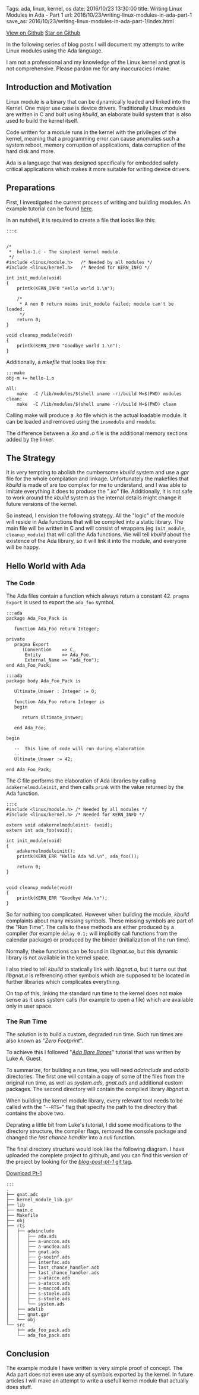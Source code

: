 Tags: ada, linux, kernel, os
date: 2016/10/23 13:30:00
title: Writing Linux Modules in Ada - Part 1
url: 2016/10/23/writing-linux-modules-in-ada-part-1
save_as: 2016/10/23/writing-linux-modules-in-ada-part-1/index.html

<a class="github-button" href="https://github.com/alkhimey/Ada_Kernel_Module_Toolkit/"  data-style="mega" aria-label="View alkhimey/Ada_Kernel_Module_Toolkit on GitHub">View on Github</a>
<a class="github-button" href="https://github.com/alkhimey/Ada_Kernel_Module_Toolkit" data-icon="octicon-star" data-style="mega" data-count-href="/alkhimey/Ada_Kernel_Module_Toolkit/stargazers" data-count-api="/repos/alkhimey/Ada_Kernel_Module_Toolkit#stargazers_count" data-count-aria-label="# stargazers on GitHub" aria-label="Star alkhimey/Ada_Kernel_Module_Toolkit on GitHub">Star on Github</a>

<script async defer src="https://buttons.github.io/buttons.js"></script>

<!--
<a href="https://github.com/alkhimey/Ada_Kernel_Module_Toolkit"><img style="position: absolute; top: 0; right: 0; border: 0;" src="https://camo.githubusercontent.com/a6677b08c955af8400f44c6298f40e7d19cc5b2d/68747470733a2f2f73332e616d617a6f6e6177732e636f6d2f6769746875622f726962626f6e732f666f726b6d655f72696768745f677261795f3664366436642e706e67" alt="Fork me on GitHub" data-canonical-src="https://s3.amazonaws.com/github/ribbons/forkme_right_gray_6d6d6d.png"></a>
-->

In the following series of blog posts I will document my attempts to write Linux modules using the Ada language.

I am not a professional and my knowledge of the Linux kernel and gnat is not comprehensive. Please pardon me for any inaccuracies I make.

## Introduction and Motivation

Linux module is a binary that can be dynamically loaded and linked into the Kernel. One major use case is device drivers. Traditionally Linux modules are written in C and built using _kbuild_, an elaborate build system that is also used to build the kernel itself.

Code written for a module runs in the kernel with the privileges of the kernel, meaning that a programming error can cause anomalies such a system reboot, memory corruption of applications, data corruption of the hard disk and more.

Ada is a language that was designed specifically for embedded safety critical applications which makes it more suitable for writing device drivers.

## Preparations

First, I investigated the current process of writing and building modules. An example tutorial can be found [here](http://www.tldp.org/LDP/lkmpg/2.6/html/lkmpg.html).

In an nutshell, it is required to create a file that looks like this:

    :::c
    
    
    /*  
     *  hello-1.c - The simplest kernel module.
     */
    #include <linux/module.h>	/* Needed by all modules */
    #include <linux/kernel.h>	/* Needed for KERN_INFO */
    
    int init_module(void)
    {
    	printk(KERN_INFO "Hello world 1.\n");
    
        /* 
         * A non 0 return means init_module failed; module can't be loaded. 
         */
    	return 0;
    }
    
    void cleanup_module(void)
    {
    	printk(KERN_INFO "Goodbye world 1.\n");
    }
    

Additionally, a _mkefile_ that looks like this:

    :::make
    obj-m += hello-1.o
    
    all:
    	make  -C /lib/modules/$(shell uname -r)/build M=$(PWD) modules
    clean:
    	make  -C /lib/modules/$(shell uname -r)/build M=$(PWD) clean
    
Calling make will produce a *_.ko_* file which is the actual loadable module. It can be loaded and removed using the ```insmodule``` and ```rmodule```.

The difference between a _.ko_ and _.o_ file is the additional memory sections added by the linker.

## The Strategy

It is very tempting to abolish the cumbersome _kbuild_ system and use a _gpr_ file for the whole compilation and linkage. Unfortunately the makefiles that _kbuild_ is made of are too complex for me to understand, and I was able to imitate everything it does to produce the "_.ko_" file. Additionally, it is not safe to work around the _kbuild_ system as the internal details might change it future versions of the kernel.

So instead, I envision the following strategy. All the "logic" of the module will reside in Ada functions that will be compiled into a static library. The main file will be written in C and will consist of wrappers (eg ```init_module```, ```cleanup_module```) that will call the Ada functions. We will tell _kbuild_ about the existence of the Ada library, so it will link it into the module, and everyone will be happy.

## Hello World with Ada

### The Code

The Ada files contain a function which always return a constant 42. ```pragma Export``` is used to export the ```ada_foo``` symbol.

    :::ada
    package Ada_Foo_Pack is
    
       function Ada_Foo return Integer;
    
    private
       pragma Export
          (Convention    => C,
           Entity        => Ada_Foo,
           External_Name => "ada_foo");
    end Ada_Foo_Pack;
    
    :::ada
    package body Ada_Foo_Pack is
    
       Ultimate_Unswer : Integer := 0;
    
       function Ada_Foo return Integer is
       begin
    
          return Ultimate_Unswer;
    
       end Ada_Foo;
    
    begin
    
       --  This line of code will run during elaboration
       --
       Ultimate_Unswer := 42;
    
    end Ada_Foo_Pack;
    
The _C_ file performs the elaboration of Ada libraries by calling ```adakernelmoduleinit```, and then calls ```prink``` with the value returned by the Ada function.

    :::c
    #include <linux/module.h> /* Needed by all modules */
    #include <linux/kernel.h> /* Needed for KERN_INFO */
    
    extern void adakernelmoduleinit- (void);
    extern int ada_foo(void);
    
    int init_module(void)
    {
        adakernelmoduleinit();
        printk(KERN_ERR "Hello Ada %d.\n", ada_foo());
     
        return 0;
    }
    
    
    void cleanup_module(void)
    {
        printk(KERN_ERR "Goodbye Ada.\n");
    }

So far nothing too complicated. However when building the module, _kbuild_ complaints about many missing symbols. These missing symbols are part of the "Run Time". The calls to these methods are either produced by a compiler (for example ```delay 0.1;``` will implicitly call functions from the calendar package) or produced by the binder (initialization of the run time).

Normally, these functions can be found in _libgnat.so_, but this dynamic library is not available in the kernel space.

I also tried to tell _kbuild_ to statically link with _libgnat.a_, but it turns out that _libgnat.a_ is referencing other symbols which are supposed to be located in further libraries which complicates everything.

On top of this, linking the standard run time to the kernel does not make sense as it uses system calls (for example to open a file) which are available only in user space.


### The Run Time

The solution is to build a custom, degraded run time. Such run times are also known as "_Zero Footprint_".

To achieve this I followed "_[Ada Bare Bones](http://wiki.osdev.org/Ada_Bare_bones)_" tutorial that was written by Luke A. Guest.

To summarize, for building a run time, you will need _adainclude_ and _adalib_ directories. The first one will contain a copy of some of the files from the original run time, as well as _system.ads_, _gnat.ads_ and additional custom packages. The second directory will contain the compiled library _libgnat.a_.

When building the kernel module library, every relevant tool needs to be called with the "```--RTS=```" flag that specify the path to the directory that contains the above two.

Deprating a little bit from Luke's tutorial, I did some modifications to the directory structure, the compiler flags, removed the console package and changed the _last chance handler_ into a _null_ function.

The final directory structure would look like the following diagram. I have uploaded the complete project to githhub, and you can find this version of the project by looking for the [_blog-post-pt-1_ git tag](https://github.com/alkhimey/Ada_Kernel_Module_Toolkit/tree/blog-post-pt-1).

<a class="github-button" href="https://github.com/alkhimey/Ada_Kernel_Module_Toolkit/archive/blog-post-pt-1.zip" data-icon="octicon-cloud-download" data-style="mega" aria-label="Download alkhimey/Ada_Kernel_Module_Toolkit on GitHub">Download Pt-1</a>

    :::
    .
    ├── gnat.adc
    ├── kernel_module_lib.gpr
    ├── lib
    ├── main.c
    ├── Makefile
    ├── obj
    ├── rts
    │   ├── adainclude
    │   │   ├── ada.ads
    │   │   ├── a-unccon.ads
    │   │   ├── a-uncdea.ads
    │   │   ├── gnat.ads
    │   │   ├── g-souinf.ads
    │   │   ├── interfac.ads
    │   │   ├── last_chance_handler.adb
    │   │   ├── last_chance_handler.ads
    │   │   ├── s-atacco.adb
    │   │   ├── s-atacco.ads
    │   │   ├── s-maccod.ads
    │   │   ├── s-stoele.adb
    │   │   ├── s-stoele.ads
    │   │   └── system.ads
    │   ├── adalib
    │   ├── gnat.gpr
    │   └── obj
    └── src
        ├── ada_foo_pack.adb
        └── ada_foo_pack.ads

## Conclusion

The example module I have written is very simple proof of concept. The Ada part does not even use any of symbols exported by the kernel. In future articles I will make an attempt to write a usefull kernel module that actually does stuff.

